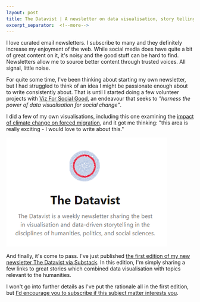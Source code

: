 ```yaml
---
layout: post
title: The Datavist | A newsletter on data visualisation, story telling and the humanities
excerpt_separator:  <!--more-->
---
```


I love curated email newsletters. I subscribe to many and they definitely increase my enjoyment of the web. While social media does have quite a bit of great content on it, it's noisy and the good stuff can be hard to find. Newsletters allow me to source better content through trusted voices. All signal, little noise. 

For quite some time, I've been thinking about starting my own newsletter, but I had struggled to think of an idea I might be passionate enough about to write consistently about. That is until I started doing a few volunteer projects with <a href="https://www.vizforsocialgood.com/">Viz For Social Good</a>, an endeavour that seeks to <i>"harness the power of data visualisation for social change"</i>. 

I did a few of my own visualisations, including this one examining the <a href="https://public.tableau.com/profile/darragh.murray#!/vizhome/SeekingRefugeFromtheStorm/RefugeFromtheStorm">impact of climate change on forced migration</a>, and it got me thinking: "this area is really exciting - I would love to write about this."

![The Datavist Newsletter](/assets/images/the-datavist.png)

And finally, it's come to pass. I've just published <a href="https://thedatavist.substack.com/p/female-activism-in-the-time-of-covid19">the first edition of my new newsletter The Datavist via Substack</a>. In this edition, I'm simply sharing a few links to great stories which combined data visualisation with topics relevant to the humanities. 

I won't go into further details as I've put the rationale all in the first edition, but <a href="https://thedatavist.substack.com/">I'd encourage you to subscribe if this subject matter interests you</a>.